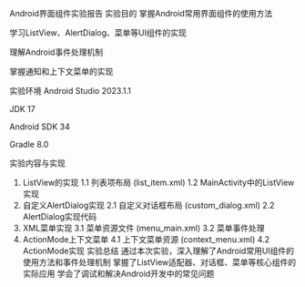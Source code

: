 Android界面组件实验报告
实验目的
掌握Android常用界面组件的使用方法

学习ListView、AlertDialog、菜单等UI组件的实现

理解Android事件处理机制

掌握通知和上下文菜单的实现

实验环境
Android Studio 2023.1.1

JDK 17

Android SDK 34

Gradle 8.0

实验内容与实现
1. ListView的实现
1.1 列表项布局 (list_item.xml)
1.2 MainActivity中的ListView实现
2. 自定义AlertDialog实现
2.1 自定义对话框布局 (custom_dialog.xml)
2.2 AlertDialog实现代码
3. XML菜单实现
3.1 菜单资源文件 (menu_main.xml)
3.2 菜单事件处理
4. ActionMode上下文菜单
4.1 上下文菜单资源 (context_menu.xml)
4.2 ActionMode实现
实验总结
通过本次实验，深入理解了Android常用UI组件的使用方法和事件处理机制
掌握了ListView适配器、对话框、菜单等核心组件的实际应用
学会了调试和解决Android开发中的常见问题
